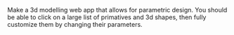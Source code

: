 

Make a 3d modelling web app that allows for parametric design. You should be able to click on a large list of primatives and 3d shapes, then fully customize them by changing their parameters.  